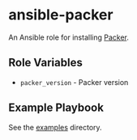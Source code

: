 # ansible-packer

An Ansible role for installing [Packer](http://packer.io/).

## Role Variables

- `packer_version` - Packer version

## Example Playbook

See the [examples](./examples/) directory.
